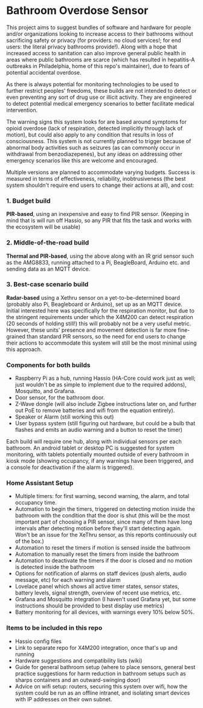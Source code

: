 # Bathroom Overdose Sensor

This project aims to suggest bundles of software and hardware for people and/or organizations looking to increase access to their bathrooms without sacrificing safety or privacy (for providers: no cloud services!; for end users: the literal privacy bathrooms provide!). Along with a hope that increased access to sanitation can also improve general public health in areas where public bathrooms are scarce (which has resulted in hepatitis-A outbreaks in Philadelphia, home of this repo's maintainer), due to fears of potential accidental overdose.

As there is always potential for monitoring technologies to be used to further restrict peoples' freedoms, these builds are not intended to detect or even preventing any sort of drug use or illicit activity. They are engineered to detect potential medical emergency scenarios to better facilitate medical intervention.

The warning signs this system looks for are based around symptoms for opioid overdose (lack of respiration, detected implicitly through lack of motion), but could also apply to any condition that results in loss of consciousness. This system is not currently planned to trigger because of abnormal body activities such as seizures (as can commonly occur in withdrawal from benzodiazepenes), but any ideas on addressing other emergency scenarios like this are welcome and encouraged.

Multiple versions are planned to accommodate varying budgets. Success is measured in terms of effectiveness, reliability, inobtrusiveness (the best system shouldn't require end users to change their actions at all), and cost:

### 1. Budget build

**PIR-based**, using an inexpensive and easy to find PIR sensor. (Keeping in mind that is will run off Hassio, so any PIR that fits the task and works with the ecosystem will be usable)

### 2. Middle-of-the-road build

**Thermal and PIR-based**, using the above along with an IR grid sensor such as the AMG8833, running attached to a Pi, BeagleBoard, Arduino etc. and sending data as an MQTT device.

### 3. Best-case scenario build

**Radar-based** using a Xethru sensor on a yet-to-be-determined board (probably also Pi, Beagleboard or Arduino), set up as an MQTT device. Initial interested here was specifically for the respiration monitor, but due to the stringent requirements under which the X4M200 can detect respiration (20 seconds of holding still!) this will probably not be a very useful metric. However, these units' presence and movement detection is far more fine-grained than standard PIR sensors, so the need for end users to change their actions to accommodate this system will still be the most minimal using this approach.

### Components for both builds

- Raspberry Pi as a hub, running Hassio (HA-Core could work just as well; just wouldn't be as simple to implement due to the required addons), Mosquitto, and Grafana.
- Door sensor, for the bathroom door.
- Z-Wave dongle (will also include Zigbee instructions later on, and further out PoE to remove batteries and wifi from the equation entirely).
- Speaker or Alarm (still working this out)
- User bypass system (still figuring out hardware, but could be a bulb that flashes and emits an audio warning and a button to reset the timer)

Each build will require one hub, along with individual sensors per each bathroom. An android tablet or desktop PC is suggested for system monitoring, with tablets potentially mounted outside of every bathroom in kiosk mode (showing occupancy, if any warnings have been triggered, and a console for deactivation if the alarm is triggered).

### Home Assistant Setup

- Multiple timers: for first warning, second warning, the alarm, and total occupancy time. 
- Automation to begin the timers, triggered on detecting motion inside the bathroom with the condition that the door is shut (this will be the most important part of choosing a PIR sensor, since many of them have long intervals after detecting motion before they'll start detecting again. Won't be an issue for the XeThru sensor, as this reports continuously out of the box.)
- Automation to reset the timers if motion is sensed inside the bathroom
- Automation to manually reset the timers from inside the bathroom
- Automation to deactivate the timers if the door is closed and no motion is detected inside the bathroom
- Options for notification of alarms on staff devices (push alerts, audio message, etc) for each warning and alarm
- Lovelace panel which shows all active timer states, sensor states, battery levels, signal strength, overview of recent use metrics, etc.
- Grafana and Mosquitto integration (I haven't used Grafana yet, but some instructions should be provided to best display use metrics)
- Battery monitoring for all devices, with warnings every 10% below 50%.

### Items to be included in this repo

- Hassio config files
- Link to separate repo for X4M200 integration, once that's up and running
- Hardware suggestions and compatibility lists (wiki)
- Guide for general bathroom setup (where to place sensors, general best practice suggestions for harm reduction in bathroom setups such as  sharps containers and an outward-swinging door)
- Advice on wifi setup: routers, securing this system over wifi, how the system could be run as an offline intranet, and isolating smart devices with IP addresses on their own subnet.

